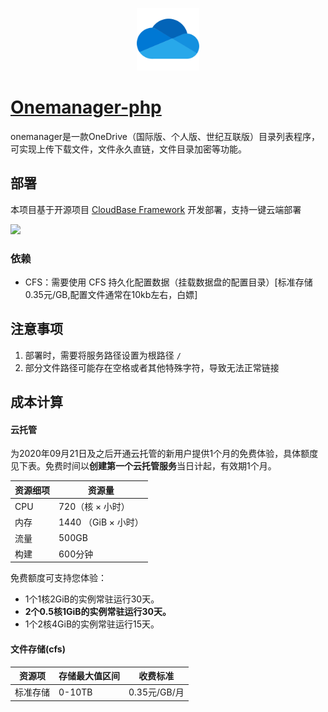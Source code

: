 <p align="center">
  <img height="100px" src="./logo.png" center />
</p>

# [Onemanager-php](https://github.com/qkqpttgf/OneManager-php)

onemanager是一款OneDrive（国际版、个人版、世纪互联版）目录列表程序，可实现上传下载文件，文件永久直链，文件目录加密等功能。

## 部署

本项目基于开源项目 [CloudBase Framework](https://github.com/Tencent/cloudbase-framework) 开发部署，支持一键云端部署

[![](https://main.qcloudimg.com/raw/67f5a389f1ac6f3b4d04c7256438e44f.svg)](https://console.cloud.tencent.com/tcb/env/index?action=CreateAndDeployCloudBaseProject&tdl_anchor=github&tdl_site=0&appUrl=https://github.com/glsname/onemanager/tree/main)


### 依赖

- CFS：需要使用 CFS 持久化配置数据（挂载数据盘的配置目录）[标准存储0.35元/GB,配置文件通常在10kb左右，白嫖]

## 注意事项

1. 部署时，需要将服务路径设置为根路径 `/`
2. 部分文件路径可能存在空格或者其他特殊字符，导致无法正常链接


## 成本计算

#### 云托管

为2020年09月21日及之后开通云托管的新用户提供1个月的免费体验，具体额度见下表。免费时间以**创建第一个云托管服务**当日计起，有效期1个月。

| 资源细项 | 资源量              |
| -------- | ------------------- |
| CPU      | 720（核 × 小时）    |
| 内存     | 1440 （GiB × 小时） |
| 流量     | 500GB               |
| 构建     | 600分钟             |

 免费额度可支持您体验：
- 1个1核2GiB的实例常驻运行30天。
- **2个0.5核1GiB的实例常驻运行30天。**
- 1个2核4GiB的实例常驻运行15天。

#### 文件存储(cfs)
|资源项|存储最大值区间|收费标准|
| -------- | ------------------- | ------------------- |
|标准存储|0-10TB|0.35元/GB/月|
